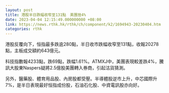 ```yaml
---
layout: post
title: 港股半日跌幅收窄至131點　美團挫4%
date: 2023-04-04 12:15:49.000000000 +08:00
link: https://news.rthk.hk/rthk/ch/component/k2/1694943-20230404.htm
categories: rthk
---
```


港股反覆向下，恒指最多跌逾280點，半日收市跌幅收窄至131點，收報20278點，主板成交額約643億元。

科技指數報4233點，跌69點，跌幅1.61%。ATMXJ中，美團表現較差跌4%，騰訊大股東Naspers疑將2.5億股美團轉入券商，引起沽貨猜測。

另外，醫藥股、體育用品股、內房股都受壓。半導體股逆市上升，中芯國際升7%，是半日表現最好恒指成份股，石油石化股、中資電訊股亦向好。
